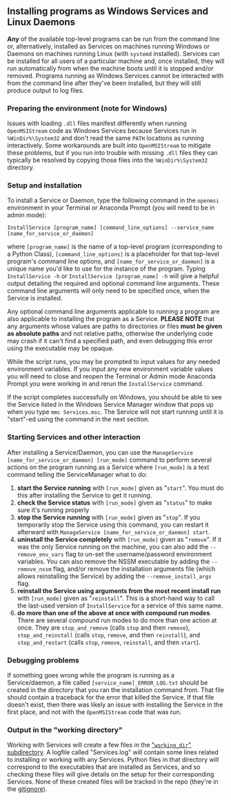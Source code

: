 ## Installing programs as Windows Services and Linux Daemons

**Any** of the available top-level programs can be run from the command line or, alternatively, installed as Services on machines running Windows or Daemons on machines running Linux (with `systemd` installed). Services can be installed for all users of a particular machine and, once installed, they will run automatically from when the machine boots until it is stopped and/or removed. Programs running as Windows Services cannot be interacted with from the command line after they've been installed, but they will still produce output to log files.

### Preparing the environment (note for Windows)

Issues with loading `.dll` files manifest differently when running `OpenMSIStream` code as Windows Services because Services run in `%WinDir%\System32` and don't read the same `PATH` locations as running interactively. Some workarounds are built into `OpenMSIStream` to mitigate these problems, but if you run into trouble with missing `.dll` files they can typically be resolved by copying those files into the `%WinDir%\System32` directory.

### Setup and installation

To install a Service or Daemon, type the following command in the `openmsi` environment in your Terminal or Anaconda Prompt (you will need to be in admin mode):

`InstallService [program_name] [command_line_options] --service_name [name_for_service_or_daemon]`

where `[program_name]` is the name of a top-level program (corresponding to a Python Class), `[command_line_options]` is a placeholder for that top-level program's command line options, and `[name_for_service_or_daemon]` is a unique name you'd like to use for the instance of the program. Typing `InstallService -h` or `InstallService [program_name] -h` will give a helpful output detailing the required and optional command line arguments. These command line arguments will only need to be specified once, when the Service is installed.

Any optional command line arguments applicable to running a program are also applicable to installing the program as a Service. **PLEASE NOTE** that any arguments whose values are paths to directories or files **must be given as absolute paths** and not relative paths, otherwise the underlying code may crash if it can't find a specified path, and even debugging this error using the executable may be opaque. 

While the script runs, you may be prompted to input values for any needed environment variables. If you input any new environment variable values you will need to close and reopen the Terminal or Admin mode Anaconda Prompt you were working in and rerun the `InstallService` command.

If the script completes successfully on Windows, you should be able to see the Service listed in the Windows Service Manager window that pops up when you type `mmc Services.msc`. The Service will not start running until it is "start"-ed using the command in the next section.

### Starting Services and other interaction

After installing a Service/Daemon, you can use the `ManageService [name_for_service_or_daemon] [run_mode]` command to perform several actions on the program running as a Service where `[run_mode]` is a text command telling the ServiceManager what to do:
1. **start the Service running** with `[run_mode]` given as "`start`". You must do this after installing the Service to get it running.
1. **check the Service status** with `[run_mode]` given as "`status`" to make sure it's running properly
1. **stop the Service running** with `[run_mode]` given as "`stop`". If you temporarily stop the Service using this command, you can restart it afterward with `ManageService [name_for_service_or_daemon] start`.
1. **uninstall the Service completely** with `[run_mode]` given as "`remove`". If it was the only Service running on the machine, you can also add the `--remove_env_vars` flag to un-set the username/password environment variables. You can also remove the NSSM executable by adding the `--remove_nssm` flag, and/or remove the installation arguments file (which allows reinstalling the Service) by adding the `--remove_install_args` flag.
1. **reinstall the Service using arguments from the most recent install run** with `[run_mode]` given as "`reinstall`". This is a short-hand way to call the last-used version of `InstallService` for a service of this same name.
1. **do more than one of the above at once with compound run modes**. There are several compound run modes to do more than one action at once. They are `stop_and_remove` (calls `stop` and then `remove`), `stop_and_reinstall` (calls `stop`, `remove`, and then `reinstall`), and `stop_and_restart` (calls `stop`, `remove`, `reinstall`, and then `start`).

### Debugging problems

If something goes wrong while the program is running as a Service/daemon, a file called `[service_name]_ERROR_LOG.txt` should be created in the directory that you ran the installation command from. That file should contain a traceback for the error that killed the Service. If that file doesn't exist, then there was likely an issue with installing the Service in the first place, and not with the `OpenMSIStream` code that was run.

### Output in the "working directory"

Working with Services will create a few files in the ["`working_dir`" subdirectory](./working_dir). A logfile called "Services.log" will contain some lines related to installing or working with any Services. Python files in that directory will correspond to the executables that are installed as Services, and so checking these files will give details on the setup for their corresponding Services. None of these created files will be tracked in the repo (they're in the [gitignore](../../.gitignore)).
